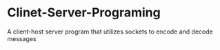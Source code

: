 # Clinet-Server-Programing
A client-host server program that utilizes sockets to encode and decode messages 
